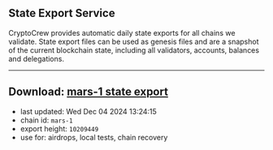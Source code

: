## State Export Service
CryptoCrew provides automatic daily state exports for all chains we validate. State export files can be used as genesis files and are a snapshot of the current blockchain state, including all validators, accounts, balances and delegations.

---
**Download: [mars-1 state export](https://dl-eu2.ccvalidators.com/SERVICE/mars/mars-1_export_10209449.json)**
---

- last updated: Wed Dec 04 2024 13:24:15
- chain id: `mars-1`
- export height: `10209449`
- use for: airdrops, local tests, chain recovery
